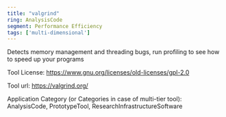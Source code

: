 ```yaml
---
title: "valgrind"
ring: AnalysisCode
segment: Performance Efficiency
tags: ['multi-dimensional']
---
```

Detects memory management and threading bugs, run profiling to see how to speed up your programs

Tool License: https://www.gnu.org/licenses/old-licenses/gpl-2.0

Tool url: https://valgrind.org/

Application Category (or Categories in case of multi-tier tool): AnalysisCode, PrototypeTool, ResearchInfrastructureSoftware
